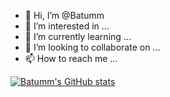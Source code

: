 - 👋 Hi, I’m @Batumm
- 👀 I’m interested in ...
- 🌱 I’m currently learning ...
- 💞️ I’m looking to collaborate on ...
- 📫 How to reach me ...

<!---
Batumm/Batumm is a ✨ special ✨ repository because its `README.md` (this file) appears on your GitHub profile.
You can click the Preview link to take a look at your changes.
--->


[![Batumm's GitHub stats](https://github-readme-stats.vercel.app/api?username=Batumm)](https://github.com/anuraghazra/github-readme-stats)
